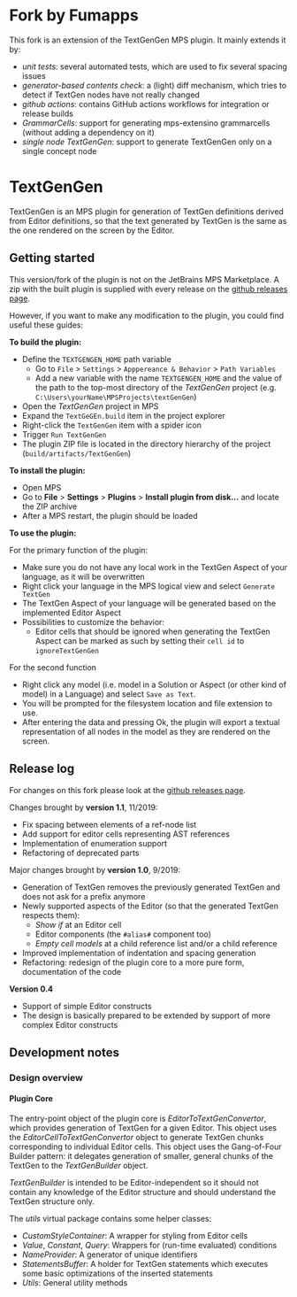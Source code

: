 # Fork by Fumapps

This fork is an extension of the TextGenGen MPS plugin.
It mainly extends it by:

* _unit tests_: several automated tests, which are used to fix several spacing issues
* _generator-based contents check_: a (light) diff mechanism, which tries to detect if TextGen nodes have not really changed
* _github actions_: contains GitHub actions workflows for integration or release builds
* _GrammarCells_: support for generating mps-extensino grammarcells (without adding a dependency on it)
* _single node TextGenGen_: support to generate TextGenGen only on a single concept node

# TextGenGen

TextGenGen is an MPS plugin for generation of TextGen definitions derived from Editor definitions,
so that the text generated by TextGen is the same as the one rendered on the screen by the Editor.

## Getting started

This version/fork of the plugin is not on the JetBrains MPS Marketplace.
A zip with the built plugin is supplied with every release on the [github releases page](https://github.com/Fumapps/textGenGen/releases).

However, if you want to make any modification to the plugin, you could find useful these guides:

**To build the plugin:**
- Define the `TEXTGENGEN_HOME` path variable
    - Go to `File` > `Settings` > `Apppereance & Behavior` > `Path Variables`
    - Add a new variable with the name `TEXTGENGEN_HOME` and the value of the path to the top-most
    directory of the *TextGenGen* project (e.g. `C:\Users\yourName\MPSProjects\textGenGen`)
- Open the *TextGenGen* project in MPS
- Expand the `TextGeGEn.build` item in the project explorer
- Right-click the `TextGenGen` item with a spider icon
- Trigger `Run TextGenGen`
- The plugin ZIP file is located in the directory hierarchy of the project (`build/artifacts/TextGenGen`)

**To install the plugin:**
- Open MPS
- Go to **File** > **Settings** > **Plugins** > **Install plugin from disk...** and locate the ZIP archive
- After a MPS restart, the plugin should be loaded

**To use the plugin:**

For the primary function of the plugin:

- Make sure you do not have any local work in the TextGen Aspect of your language, as it will be overwritten
- Right click your language in the MPS logical view and select `Generate TextGen`
- The TextGen Aspect of your language will be generated based on the implemented Editor Aspect
- Possibilities to customize the behavior:
  - Editor cells that should be ignored when generating the TextGen Aspect can be marked as such by setting their `cell id` to `ignoreTextGenGen` 

For the second function 

- Right click any model (i.e. model in a Solution or Aspect (or other kind of model) in a Language) and select `Save as Text`.
- You will be prompted for the filesystem location and file extension to use.
- After entering the data and pressing Ok, the plugin will export a textual representation of all nodes in the model as they are rendered on the screen.

## Release log

For changes on this fork please look at the [github releases page](https://github.com/Fumapps/textGenGen/releases).

Changes brought by **version 1.1**, 11/2019:
- Fix spacing between elements of a ref-node list
- Add support for editor cells representing AST references
- Implementation of enumeration support
- Refactoring of deprecated parts

Major changes brought by **version 1.0**, 9/2019:
- Generation of TextGen removes the previously generated TextGen and does not ask for a prefix anymore
- Newly supported aspects of the Editor (so that the generated TextGen respects them):
    - *Show if* at an Editor cell
    - Editor components (the `#alias#` component too)
    - *Empty cell models* at a child reference list and/or a child reference
- Improved implementation of indentation and spacing generation
- Refactoring: redesign of the plugin core to a more pure form, documentation of the code

**Version 0.4**
- Support of simple Editor constructs
- The design is basically prepared to be extended by support of more complex Editor constructs

## Development notes

### Design overview

#### Plugin Core

The entry-point object of the plugin core is *EditorToTextGenConvertor*, which
provides generation of TextGen for a given Editor. This object uses the
*EditorCellToTextGenConvertor* object to generate TextGen chunks corresponding to
individual Editor cells. This object uses the Gang-of-Four Builder pattern:
it delegates generation of smaller, general chunks of the TextGen to the
*TextGenBuilder* object.

*TextGenBuilder* is intended to be Editor-independent so it should not
contain any knowledge of the Editor structure and should understand
the TextGen structure only.

The *utils* virtual package contains some helper classes:
- *CustomStyleContainer*: A wrapper for styling from Editor cells
- *Value*, *Constant*, *Query*: Wrappers for (run-time evaluated) conditions
- *NameProvider*: A generator of unique identifiers
- *StatementsBuffer*: A holder for TextGen statements which executes some
basic optimizations of the inserted statements
- *Utils*: General utility methods
